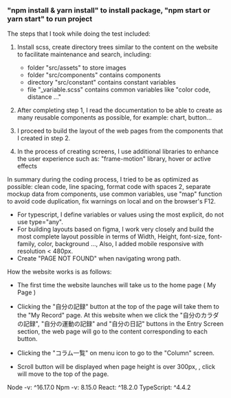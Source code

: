 ### "npm install & yarn install" to install package, "npm start or yarn start" to run project

The steps that I took while doing the test included:
 1) Install scss, create directory trees similar to the content on the website to facilitate maintenance and search, including:
    + folder "src/assets" to store images
    + folder "src/components" contains components
    + directory "src/constant" contains constant variables
    + file "_variable.scss" contains common variables like "color code, distance ..."

 2) After completing step 1, I read the documentation to be able to create as many reusable components as possible, for example: chart, button...

 3) I proceed to build the layout of the web pages from the components that I created in step 2.

 4) In the process of creating screens, I use additional libraries to enhance the user experience such as: "frame-motion" library, hover or active effects

 In summary during the coding process, I tried to be as optimized as possible: clean code, line spacing, format code with spaces 2, separate mockup data from components, use common variables, use "map" function to avoid code duplication, fix warnings on local and on the browser's F12.
 - For typescript, I define variables or values using the most explicit, do not use type="any".
 - For building layouts based on figma, I work very closely and build the most complete layout possible in terms of Width, Height, font-size, font-family, color, background ..., Also, I added mobile responsive with resolution < 480px.
 - Create "PAGE NOT FOUND" when navigating wrong path. 

 How the website works is as follows:
 - The first time the website launches will take us to the home page ( My Page )
 - Clicking the "自分の記録" button at the top of the page will take them to the "My Record" page. At this website when we click the "自分のカラダの記録", "自分の運動の記録" and "自分の日記" buttons in the Entry Screen section, the web page will go to the content corresponding to each button.
 - Clicking the "コラム一覧" on menu icon to go to the "Column" screen.

 - Scroll button will be displayed when page height is over 300px, , click will move to the top of the page.


 Node -v: ^16.17.0
 Npm -v: 8.15.0
 React: ^18.2.0
 TypeScript: ^4.4.2